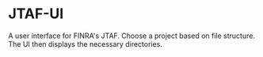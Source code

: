 # JTAF-UI
A user interface for FINRA's JTAF.
Choose a project based on file structure.
The UI then displays the necessary directories.
